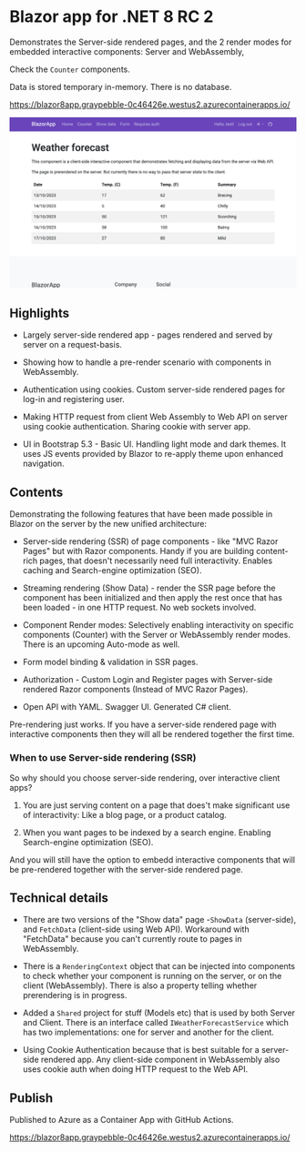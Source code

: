 # Blazor app for .NET 8 RC 2

Demonstrates the Server-side rendered pages, and the 2 render modes for embedded interactive components: Server and WebAssembly,

Check the ``Counter`` components.

Data is stored temporary in-memory. There is no database.

https://blazor8app.graypebble-0c46426e.westus2.azurecontainerapps.io/

<img src="images/weather-forecast.png" />

## Highlights

* Largely server-side rendered app - pages rendered and served by server on a request-basis.

* Showing how to handle a pre-render scenario with components in WebAssembly.

* Authentication using cookies. Custom server-side rendered pages for log-in and registering user. 

* Making HTTP request from client Web Assembly to Web API on server using cookie authentication. Sharing cookie with server app.

* UI in Bootstrap 5.3 - Basic UI. Handling light mode and dark themes. It uses JS events provided by Blazor to re-apply theme upon enhanced navigation.

## Contents

Demonstrating the following features that have been made possible in Blazor on the server by the new unified architecture:

* Server-side rendering (SSR) of page components - like "MVC Razor Pages" but with Razor components. Handy if you are building content-rich pages, that doesn't necessarily need full interactivity. Enables caching and Search-engine optimization (SEO).

* Streaming rendering (Show Data) - render the SSR page before the component has been initialized and then apply the rest once that has been loaded - in one HTTP request. No web sockets involved.

* Component Render modes: Selectively enabling interactivity on specific components (Counter) with the Server or WebAssembly render modes. There is an upcoming Auto-mode as well.

* Form model binding & validation in SSR pages.

* Authorization - Custom Login and Register pages with Server-side rendered Razor components (Instead of MVC Razor Pages).

* Open API with YAML. Swagger UI. Generated C# client.

Pre-rendering just works. If you have a server-side rendered page with interactive components then they will all be rendered together the first time.

### When to use Server-side rendering (SSR)

So why should you choose server-side rendering, over interactive client apps?

1. You are just serving content on a page that does't make significant use of interactivity: Like a blog page, or a product catalog.

2. When you want pages to be indexed by a search engine. Enabling Search-engine optimization (SEO).

And you will still have the option to embedd interactive components that will be pre-rendered together with the server-side rendered page.

## Technical details

* There are two versions of the "Show data" page -``ShowData`` (server-side), and ``FetchData`` (client-side using Web API). Workaround with "FetchData" because you can't currently route to pages in WebAssembly.

* There is a ``RenderingContext`` object that can be injected into components to check whether your component is running on the server, or on the client (WebAssembly). There is also a property telling whether prerendering is in progress.

* Added a ``Shared`` project for stuff (Models etc) that is used by both Server and Client. There is an interface called ``IWeatherForecastService`` which has two implementations: one for server and another for the client.

* Using Cookie Authentication because that is best suitable for a server-side rendered app. Any client-side component in WebAssembly also uses cookie auth when doing HTTP request to the Web API.

## Publish

Published to Azure as a Container App with GitHub Actions.

https://blazor8app.graypebble-0c46426e.westus2.azurecontainerapps.io/
